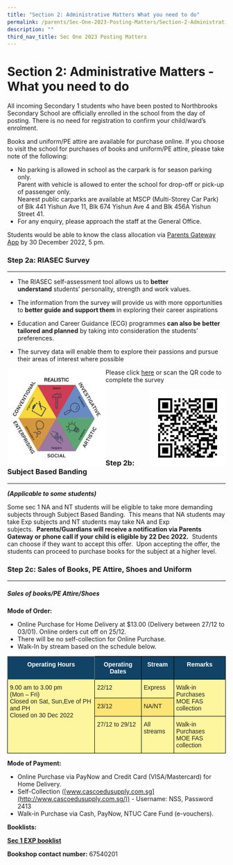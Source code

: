 ```yaml
---
title: "Section 2: Administrative Matters What you need to do"
permalink: /parents/Sec-One-2023-Posting-Matters/Section-2-Administrative-Matters-What-you-need-to-do/
description: ""
third_nav_title: Sec One 2023 Posting Matters
---
```

Section 2: Administrative Matters - What you need to do
=======================================================

All incoming Secondary 1 students who have been posted to Northbrooks Secondary School are officially enrolled in the school from the day of posting. There is no need for registration to confirm your child/ward’s enrolment.


Books and uniform/PE attire are available for purchase online. If you choose to visit the school for purchases of books and uniform/PE attire, please take note of the following:  

*   No parking is allowed in school as the carpark is for season parking only.  
    Parent with vehicle is allowed to enter the school for drop-off or pick-up of passenger only.   
    Nearest public carparks are available at MSCP (Multi-Storey Car Park) of Blk 441 Yishun Ave 11, Blk 674 Yishun Ave 4 and Blk 456A Yishun Street 41.
*   For any enquiry, please approach the staff at the General Office.  
    

Students would be able to know the class allocation via [Parents Gateway App](https://northbrookssec.moe.edu.sg/people/parents/sec-1-registration-2021-intake/section-4-others) by 30 December 2022, 5 pm.


### Step 2a: RIASEC Survey
----------------------

*   The RIASEC self-assessment tool allows us to <b>better understand</b> students’ personality, strength and work values.

*   The information from the survey will provide us with more opportunities to <b>better guide and support them</b> in exploring their career aspirations

*   Education and Career Guidance (ECG) programmes <b>can also be better tailored and planned</b> by taking into consideration the students’ preferences.

*   The survey data will enable them to explore their passions and pursue their areas of interest where possible

<img src="/images/RIASEC.png" style="width:45%;float:left">

Please click [here](https://form.gov.sg/63929178df16190012907484) or scan the QR code to complete the survey

<img src="/images/RIASEC%20QR.png" style="width:35%;float:right">

<br>

<br>

<br>

<br>

<br>

<br>

<br>

<br>

### Step 2b: Subject Based Banding
------------------------------

<i><b>(Applicable to some students)</b></i>

Some sec 1 NA and NT students will be eligible to take more demanding subjects through Subject Based Banding.  This means that NA students may take Exp subjects and NT students may take NA and Exp subjects.  <b>Parents/Guardians will receive a notification via Parents Gateway or phone call if your child is eligible by 22 Dec 2022.</b>  Students can choose if they want to accept this offer.  Upon accepting the offer, the students can proceed to purchase books for the subject at a higher level.



### Step 2c: Sales of Books, PE Attire, Shoes and Uniform
-----------------------------------------------------

##### **Sales of books/PE Attire/Shoes**

  

<b>Mode of Order:</b> 
*   Online Purchase for Home Delivery at $13.00 (Delivery between 27/12 to 03/01). Online orders cut off on 25/12.
*   There will be no self-collection for Online Purchase.
*   Walk-In by stream based on the schedule below.


<style type="text/css">
.tg  {border-collapse:collapse;border-spacing:0;}
.tg td{border-color:black;border-style:solid;border-width:1px;font-family:Arial, sans-serif;font-size:14px;
  overflow:hidden;padding:10px 5px;word-break:normal;}
.tg th{border-color:black;border-style:solid;border-width:1px;font-family:Arial, sans-serif;font-size:14px;
  font-weight:normal;overflow:hidden;padding:10px 5px;word-break:normal;}
.tg .tg-tmry{background-color:#104366;border-color:inherit;color:#FFF;font-weight:bold;text-align:center;vertical-align:top}
.tg .tg-5f5j{background-color:#FCE573;color:#222;text-align:left;vertical-align:top}
.tg .tg-py7v{background-color:#104366;color:#FFF;font-weight:bold;text-align:center;vertical-align:top}
.tg .tg-k5ew{background-color:#FDF69E;color:#222;text-align:left;vertical-align:top}
</style>
<table class="tg">
<thead>
  <tr>
    <th class="tg-tmry">Operating Hours</th>
    <th class="tg-py7v">Operating Dates</th>
    <th class="tg-py7v">Stream</th>
    <th class="tg-py7v">Remarks</th>
  </tr>
</thead>
<tbody>
  <tr>
    <td class="tg-k5ew" rowspan="3">9.00 am to 3.00 pm<br>(Mon – Fri)<br>Closed on Sat, Sun,Eve of PH and PH<br>Closed on 30 Dec 2022</td>
    <td class="tg-k5ew">22/12</td>
    <td class="tg-k5ew">Express</td>
    <td class="tg-k5ew" rowspan="2">Walk-in Purchases<br>MOE FAS collection</td>
  </tr>
  <tr>
    <td class="tg-5f5j">23/12</td>
    <td class="tg-5f5j">NA/NT</td>
  </tr>
  <tr>
    <td class="tg-k5ew">27/12 to 29/12</td>
    <td class="tg-k5ew">All streams</td>
    <td class="tg-k5ew">Walk-in Purchases<br>MOE FAS collection</td>
  </tr>
</tbody>
</table>


<b>Mode of Payment:</b>

*   Online Purchase via PayNow and Credit Card (VISA/Mastercard) for Home Delivery.
*   Self-Collection ([www.cascoedusupply.com.sg](http://www.cascoedusupply.com.sg/)) - Username: NSS, Password  2413
*   Walk-in Purchase via Cash, PayNow, NTUC Care Fund (e-vouchers).


**Booklists:**     

[<b>Sec 1 EXP booklist</b>](/files/NSS%20Sec%201EXP%20%20Booklist%202023.pdf)
  


  

<b>Bookshop contact number:</b> 67540201